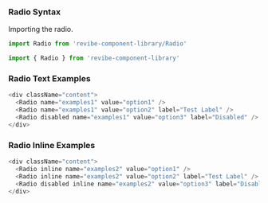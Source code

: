 ### Radio Syntax

Importing the radio.
```js static
import Radio from 'revibe-component-library/Radio'

import { Radio } from 'revibe-component-library'
```

### Radio Text Examples
```js padded
<div className="content">
  <Radio name="examples1" value="option1" />
  <Radio name="examples1" value="option2" label="Test Label" />
  <Radio disabled name="examples1" value="option3" label="Disabled" />
</div>
```

### Radio Inline Examples
```js padded
<div className="content">
  <Radio inline name="examples2" value="option1" />
  <Radio inline name="examples2" value="option2" label="Test Label" />
  <Radio disabled inline name="examples2" value="option3" label="Disabled" />
</div>
```